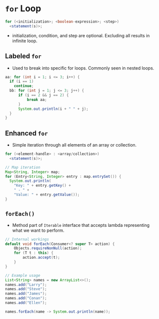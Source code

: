 <!--
  Author:  NE- https://github.com/NE-
  Date:    2022 September 23
  Purpose: Java For Loops
-->

# `for` Loop
```java
for (<initialization>; <boolean-expression>; <step>)
  <statement(s)>;
```
- initialization, condition, and step are optional. Excluding all results in infinite loop.

## Labeled `for`
- Used to break into specific for loops. Commonly seen in nested loops.
```java
aa: for (int i = 1; i <= 3; i++) {
  if (i == 1)
    continue;
  bb: for (int j = 1; j <= 3; j++) {
      if (i == 2 && j == 2) {
          break aa;
      }
      System.out.println(i + " " + j);
  }
}
```

## Enhanced `for`
- Simple iteration through all elements of an array or collection.
```java
for (<element-handle> : <array/collection>)
  <statement(s)>;
```
```java
// Map iteration
Map<String, Integer> map;
for (Entry<String, Integer> entry : map.entrySet()) {
  System.out.println(
    "Key: " + entry.getKey() + 
    " - " + 
    "Value: " + entry.getValue());
}
```
## `forEach()`
- Method part of `Iterable` interface that accepts lambda representing what we want to perform.
```java
// Internal workings
default void forEach(Consumer<? super T> action) {
    Objects.requireNonNull(action);
    for (T t : this) {
        action.accept(t);
    }
}

// Example usage
List<String> names = new ArrayList<>();
names.add("Larry");
names.add("Steve");
names.add("James");
names.add("Conan");
names.add("Ellen");

names.forEach(name -> System.out.println(name));
```
